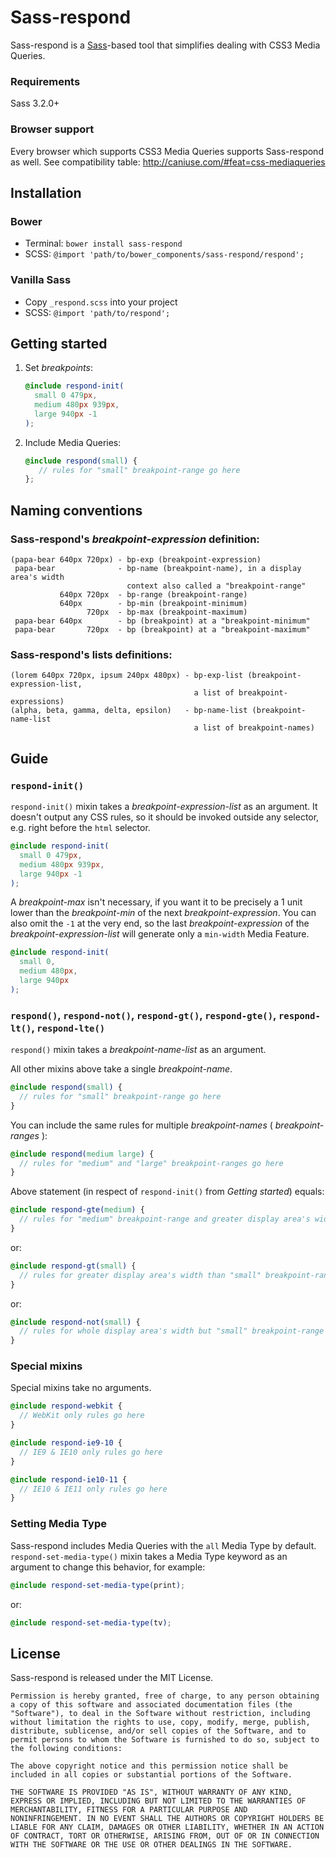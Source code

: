 # Sass-respond

Sass-respond is a [Sass](https://github.com/nex3/sass)-based tool that simplifies dealing with CSS3 Media Queries.

### Requirements

Sass 3.2.0+

### Browser support

Every browser which supports CSS3 Media Queries supports Sass-respond as well. See compatibility table: http://caniuse.com/#feat=css-mediaqueries

## Installation

### Bower

- Terminal: `bower install sass-respond`
- SCSS: `@import 'path/to/bower_components/sass-respond/respond';`

### Vanilla Sass

- Copy `_respond.scss` into your project
- SCSS: `@import 'path/to/respond';`

## Getting started

1. Set *breakpoints*:

   ```scss
   @include respond-init(
     small 0 479px,
     medium 480px 939px,
     large 940px -1
   );
   ```

2. Include Media Queries:

   ```scss
   @include respond(small) {
      // rules for "small" breakpoint-range go here
   };
   ```

## Naming conventions

### Sass-respond's *breakpoint-expression* definition:

```
(papa-bear 640px 720px) - bp-exp (breakpoint-expression)
 papa-bear              - bp-name (breakpoint-name), in a display area's width
                          context also called a "breakpoint-range"
           640px 720px  - bp-range (breakpoint-range)
           640px        - bp-min (breakpoint-minimum)
                 720px  - bp-max (breakpoint-maximum)
 papa-bear 640px        - bp (breakpoint) at a "breakpoint-minimum"
 papa-bear       720px  - bp (breakpoint) at a "breakpoint-maximum"
```

### Sass-respond's lists definitions:

```
(lorem 640px 720px, ipsum 240px 480px) - bp-exp-list (breakpoint-expression-list,
                                         a list of breakpoint-expressions)
(alpha, beta, gamma, delta, epsilon)   - bp-name-list (breakpoint-name-list
                                         a list of breakpoint-names)
```

## Guide

### `respond-init()`

`respond-init()` mixin takes a *breakpoint-expression-list* as an argument. It doesn't output any CSS rules, so it should be invoked outside any selector, e.g. right before the `html` selector.

```scss
@include respond-init(
  small 0 479px,
  medium 480px 939px,
  large 940px -1
);
```

A *breakpoint-max* isn't necessary, if you want it to be precisely a 1 unit lower than the *breakpoint-min* of the next *breakpoint-expression*. You can also omit the `-1` at the very end, so the last *breakpoint-expression* of the *breakpoint-expression-list* will generate only a `min-width` Media Feature.

```scss
@include respond-init(
  small 0,
  medium 480px,
  large 940px
);
```

### `respond()`, `respond-not()`, `respond-gt()`, `respond-gte()`, `respond-lt()`, `respond-lte()`

`respond()` mixin takes a *breakpoint-name-list* as an argument.

All other mixins above take a single *breakpoint-name*.

```scss
@include respond(small) {
  // rules for "small" breakpoint-range go here
}
```

You can include the same rules for multiple *breakpoint-names* ( *breakpoint-ranges* ):

```scss
@include respond(medium large) {
  // rules for "medium" and "large" breakpoint-ranges go here
}
```

Above statement (in respect of `respond-init()` from *Getting started*) equals:

```scss
@include respond-gte(medium) {
  // rules for "medium" breakpoint-range and greater display area's width go here
}
```

or:

```scss
@include respond-gt(small) {
  // rules for greater display area's width than "small" breakpoint-range go here
}
```

or:

```scss
@include respond-not(small) {
  // rules for whole display area's width but "small" breakpoint-range go here
}
```

### Special mixins

Special mixins take no arguments.

```scss
@include respond-webkit {
  // WebKit only rules go here
}
```

```scss
@include respond-ie9-10 {
  // IE9 & IE10 only rules go here
}
```

```scss
@include respond-ie10-11 {
  // IE10 & IE11 only rules go here
}
```
### Setting Media Type

Sass-respond includes Media Queries with the `all` Media Type by default. `respond-set-media-type()` mixin takes a Media Type keyword as an argument to change this behavior, for example:

```scss
@include respond-set-media-type(print);
```

or:

```scss
@include respond-set-media-type(tv);
```

## License

Sass-respond is released under the MIT License.

```
Permission is hereby granted, free of charge, to any person obtaining
a copy of this software and associated documentation files (the
"Software"), to deal in the Software without restriction, including
without limitation the rights to use, copy, modify, merge, publish,
distribute, sublicense, and/or sell copies of the Software, and to
permit persons to whom the Software is furnished to do so, subject to
the following conditions:

The above copyright notice and this permission notice shall be
included in all copies or substantial portions of the Software.

THE SOFTWARE IS PROVIDED "AS IS", WITHOUT WARRANTY OF ANY KIND,
EXPRESS OR IMPLIED, INCLUDING BUT NOT LIMITED TO THE WARRANTIES OF
MERCHANTABILITY, FITNESS FOR A PARTICULAR PURPOSE AND
NONINFRINGEMENT. IN NO EVENT SHALL THE AUTHORS OR COPYRIGHT HOLDERS BE
LIABLE FOR ANY CLAIM, DAMAGES OR OTHER LIABILITY, WHETHER IN AN ACTION
OF CONTRACT, TORT OR OTHERWISE, ARISING FROM, OUT OF OR IN CONNECTION
WITH THE SOFTWARE OR THE USE OR OTHER DEALINGS IN THE SOFTWARE.
```
